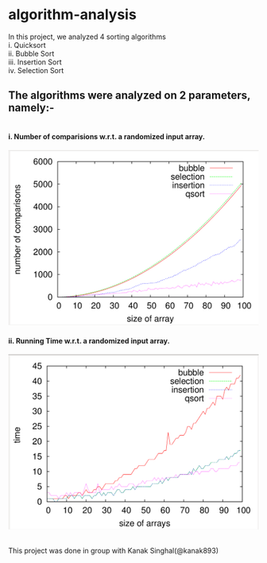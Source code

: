 # algorithm-analysis

In this project, we analyzed 4 sorting algorithms
<br>i. Quicksort
<br>ii. Bubble Sort
<br>iii. Insertion Sort
<br>iv. Selection Sort
<p>
<h2>The algorithms were analyzed on 2 parameters, namely:-</h2>
<h4><br>i. Number of comparisions w.r.t. a randomized input array.</h4>

![Image](noc.png?raw=true "Number of comparisions")
<br>
<h4>ii. Running Time w.r.t. a randomized input array.</h4>

![Image](time.png?raw=true "Number of comparisions")


<br>This project was done in group with Kanak Singhal(@kanak893)

